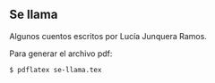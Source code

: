 Se llama
--------

Algunos cuentos escritos por Lucía Junquera Ramos.

Para generar el archivo pdf:

```bash
$ pdflatex se-llama.tex
```

